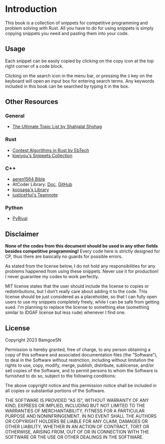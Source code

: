 # Introduction

This book is a collection of snippets for competitive programming and problem solving with Rust. All you have to do for using snippets is simply copying snippets you need and pasting them into your code.

## Usage

Each snippet can be easily copied by clicking on the copy icon <i class="fa fa-copy"></i> at the top right corner of a code block.

Clicking on the search icon <i class="fa fa-search"></i> in the menu bar, or pressing the `S` key on the keyboard will open an input box for entering search terms. Any keywords included in this book can be searched by typing it in the box.

## Other Resources

### General

- [The Ultimate Topic List by Shahjalal Shohag](https://blog.shahjalalshohag.com/topic-list/)

### Rust

- [Contest Algorithms in Rust by EbTech](https://github.com/EbTech/rust-algorithms)
- [kiwiyou's Snippets Collection](https://snippets.kiwiyou.dev/)

### C++

- [aeren1564 Bible](https://github.com/Aeren1564/Algorithms)
- AtCoder Library: [Doc](https://atcoder.github.io/ac-library/production/document_en/), [GitHub](https://github.com/atcoder/ac-library)
- [koosaga's Library](https://github.com/koosaga/olympiad/tree/master/Library)
- [justiceHui's Teamnote](https://github.com/justiceHui/icpc-teamnote)

### Python

- [PyRival](https://github.com/cheran-senthil/PyRival)

## Disclaimer

**None of the codes from this document should be used in any other fields besides competitive programming!** Every code here is strictly designed for CP, thus there are basically no guards for possible errors.

As stated from the license below, I do not hold any responsibilities for any problems happened from using these snippets. Never use it for production! I never guarantee my codes to work perfectly.

MIT license states that the user should include the license to copies or redistributions, but I don't really care about adding it to the code. This license should be just considered as a placeholder, so that I can fully open users to use my snippets completely freely, while I can be safe from getting sued. I'm planning to replace the license to something else (something similar to IDGAF license but less rude) whenever I find one.

## License

Copyright 2023 BamgoeSN

Permission is hereby granted, free of charge, to any person obtaining a copy of this software and associated documentation files (the "Software"), to deal in the Software without restriction, including without limitation the rights to use, copy, modify, merge, publish, distribute, sublicense, and/or sell copies of the Software, and to permit persons to whom the Software is furnished to do so, subject to the following conditions:

The above copyright notice and this permission notice shall be included in all copies or substantial portions of the Software.

THE SOFTWARE IS PROVIDED "AS IS", WITHOUT WARRANTY OF ANY KIND, EXPRESS OR IMPLIED, INCLUDING BUT NOT LIMITED TO THE WARRANTIES OF MERCHANTABILITY, FITNESS FOR A PARTICULAR PURPOSE AND NONINFRINGEMENT. IN NO EVENT SHALL THE AUTHORS OR COPYRIGHT HOLDERS BE LIABLE FOR ANY CLAIM, DAMAGES OR OTHER LIABILITY, WHETHER IN AN ACTION OF CONTRACT, TORT OR OTHERWISE, ARISING FROM, OUT OF OR IN CONNECTION WITH THE SOFTWARE OR THE USE OR OTHER DEALINGS IN THE SOFTWARE.
